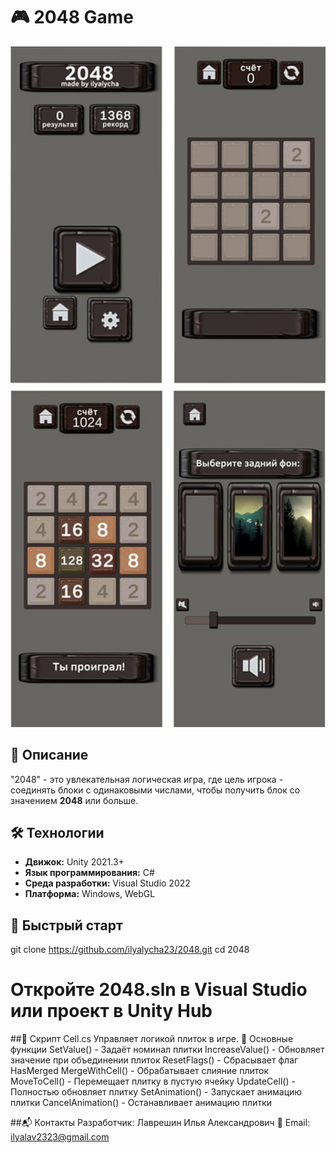 # 🎮 2048 Game

<p align="center">
  <img src="https://github.com/ilyalycha23/2048/blob/main/obzor.jpg" alt="Game Demo" width="600"/>
</p>

## 📝 Описание
"2048" - это увлекательная логическая игра, где цель игрока - соединять блоки с одинаковыми числами, чтобы получить блок со значением **2048** или больше.

## 🛠 Технологии
- **Движок:** Unity 2021.3+
- **Язык программирования:** C#
- **Среда разработки:** Visual Studio 2022
- **Платформа:** Windows, WebGL

## 🚀 Быстрый старт
git clone https://github.com/ilyalycha23/2048.git
cd 2048
# Откройте 2048.sln в Visual Studio или проект в Unity Hub

##📜 Скрипт Cell.cs
Управляет логикой плиток в игре.
🔧 Основные функции
SetValue() - Задаёт номинал плитки
IncreaseValue() - Обновляет значение при объединении плиток
ResetFlags() - Сбрасывает флаг HasMerged
MergeWithCell() - Обрабатывает слияние плиток
MoveToCell() - Перемещает плитку в пустую ячейку
UpdateCell() - Полностью обновляет плитку
SetAnimation() - Запускает анимацию плитки
CancelAnimation() - Останавливает анимацию плитки

##📬 Контакты
Разработчик: Лаврешин Илья Александрович
📧 Email: ilyalav2323@gmail.com
